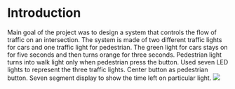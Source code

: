 # Introduction

Main goal of the project was to design a system that controls the flow of traffic on an intersection. The system is made of two different traffic lights for cars and one traffic light for pedestrian. The green light for cars stays on for five seconds and then turns orange for three seconds. Pedestrian light turns into walk light only when pedestrian press the button. Used seven LED lights to represent the three traffic lights. Center button as pedestrian button. Seven segment display to show the time left on particular light. 
[![](https://markdown-videos.deta.dev/youtube/I0--EmT57fc)](https://youtu.be/I0--EmT57fc)
